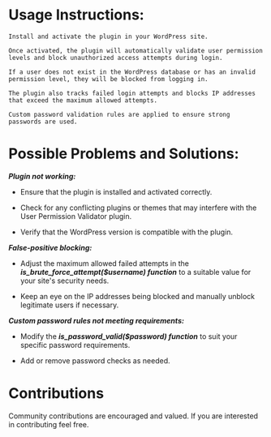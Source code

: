 # Usage Instructions:


    Install and activate the plugin in your WordPress site.
    
    Once activated, the plugin will automatically validate user permission levels and block unauthorized access attempts during login.
    
    If a user does not exist in the WordPress database or has an invalid permission level, they will be blocked from logging in.
    
    The plugin also tracks failed login attempts and blocks IP addresses that exceed the maximum allowed attempts.
    
    Custom password validation rules are applied to ensure strong passwords are used.


# Possible Problems and Solutions:


***Plugin not working:***


- Ensure that the plugin is installed and activated correctly.

- Check for any conflicting plugins or themes that may interfere with the User Permission Validator plugin.

- Verify that the WordPress version is compatible with the plugin.


***False-positive blocking:***


- Adjust the maximum allowed failed attempts in the ***is_brute_force_attempt($username) function*** to a suitable value for your site's security needs.

- Keep an eye on the IP addresses being blocked and manually unblock legitimate users if necessary.


***Custom password rules not meeting requirements:***


- Modify the ***is_password_valid($password) function*** to suit your specific password requirements.

- Add or remove password checks as needed.

# Contributions

Community contributions are encouraged and valued. If you are interested in contributing feel free.
